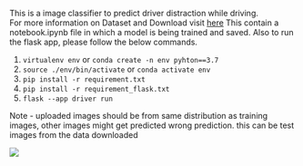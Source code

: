 This is a image classifier to predict driver distraction while driving.<br>
For more information on Dataset and Download visit <a href="https://www.kaggle.com/c/state-farm-distracted-driver-detection" target="_blank">here</a>
This contain a notebook.ipynb file in which a model is being trained and saved. Also to run the flask app, please follow the below commands.
1. `virtualenv env` or `conda create -n env pyhton==3.7`
2. `source ./env/bin/activate` or `conda activate env`
3. `pip install -r requirement.txt`
4. `pip install -r requirement_flask.txt`
5. `flask --app driver run`

Note - uploaded images should be from same distribution as training images, other images might get predicted wrong prediction. this can be test images from the data downloaded

<img src="./imgs/img1.png">

